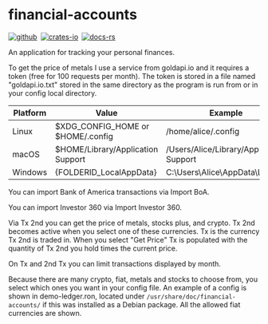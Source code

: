 # financial-accounts

[![github]](https://github.com/dcampbell24/financial-accounts)&ensp;[![crates-io]](https://crates.io/crates/financial-accounts)&ensp;[![docs-rs]](https://docs.rs/financial-accounts)

[github]: https://img.shields.io/badge/github-8da0cb?style=for-the-badge&labelColor=555555&logo=github
[crates-io]: https://img.shields.io/badge/crates.io-fc8d62?style=for-the-badge&labelColor=555555&logo=rust
[docs-rs]: https://img.shields.io/badge/docs.rs-66c2a5?style=for-the-badge&labelColor=555555&logo=docs.rs

An application for tracking your personal finances.

To get the price of metals I use a service from goldapi.io and it requires a
token (free for 100 requests per month). The token is stored in a file named
"goldapi.io.txt" stored in the same directory as the program is run from or
in your config local directory.

| Platform | Value                             | Example                                  |
| -------- | --------------------------------- | ---------------------------------------- |
| Linux    | $XDG_CONFIG_HOME or $HOME/.config | /home/alice/.config                      |
| macOS    | $HOME/Library/Application Support | /Users/Alice/Library/Application Support |
| Windows  | {FOLDERID_LocalAppData}           | C:\Users\Alice\AppData\Local             |

You can import Bank of America transactions via Import BoA.

You can import Investor 360 via Import Investor 360.

Via Tx 2nd you can get the price of metals, stocks plus, and crypto. Tx 2nd
becomes active when you select one of these currencies. Tx is the currency
Tx 2nd is traded in. When you select "Get Price" Tx is populated with the
quantity of Tx 2nd you hold times the current price.

On Tx and 2nd Tx you can limit transactions displayed by month.

Because there are many crypto, fiat, metals and stocks to choose from, you
select which ones you want in your config file. An example of a config is
shown in demo-ledger.ron, located under `/usr/share/doc/financial-accounts/`
if this was installed as a Debian package. All the allowed fiat currencies are
shown.
